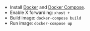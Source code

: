 - Install [Docker](http://www.docker.com) and [Docker Compose](https://docs.docker.com/compose/install/).
- Enable X forwarding: `xhost +`
- Build image: `docker-compose build`
- Run image: `docker-compose up`
